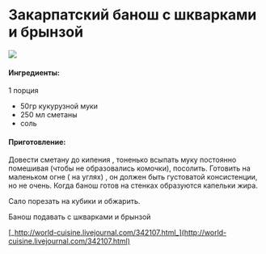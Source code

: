 ﻿---
image: https://s-media-cache-ak0.pinimg.com/564x/5c/71/f1/5c71f16f2664e8be3ed6e128c9bdb634.jpg
---
# Закарпатский банош с шкварками и брынзой

![](https://s-media-cache-ak0.pinimg.com/564x/5c/71/f1/5c71f16f2664e8be3ed6e128c9bdb634.jpg)

#### Ингредиенты:

1 порция

* 50гр кукурузной муки 
* 250 мл сметаны
* соль

#### Приготовление:

Довести сметану до кипения , тоненько всыпать муку постоянно помешивая \(чтобы не образовались комочки\), посолить. Готовить на маленьком огне \( на углях\) , он должен быть густоватой консистенции, но не очень. Когда банош готов на стенках образуются капельки жира.

Сало порезать на кубики и обжарить.

Банош подавать с шкварками и брынзой

[_http://world-cuisine.livejournal.com/342107.html_](http://world-cuisine.livejournal.com/342107.html)


